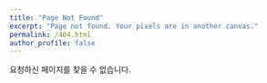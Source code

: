 ```yaml
---
title: "Page Not Found"
excerpt: "Page not found. Your pixels are in another canvas."
permalink: /404.html
author_profile: false
---
```


요청하신 페이지를 찾을 수 없습니다.

<script>
  var GOOG_FIXURL_LANG = 'en';
  var GOOG_FIXURL_SITE = 'https://closetotheworld.github.io'
</script>
<script src="https://linkhelp.clients.google.com/tbproxy/lh/wm/fixurl.js">
</script>